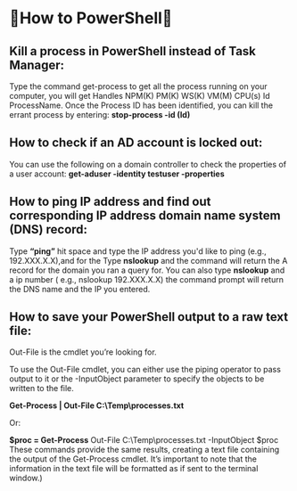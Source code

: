 # 📃How to PowerShell📃

## Kill a process in PowerShell instead of Task Manager: 
Type the command get-process to get all the process running on your computer, you will get Handles NPM(K) PM(K) WS(K) VM(M) CPU(s) Id ProcessName. Once the Process ID has been identified, you can kill the errant process by entering:             **stop-process -id (Id)**

## How to check if an AD account is locked out:
You can use the following on a domain controller to check the properties of a user account:    **get-aduser -identity testuser -properties**

## How to ping IP address and find out corresponding IP address domain name system (DNS) record:
Type **“ping”** hit space and type the IP address you'd like to ping (e.g., 192.XXX.X.X),and for the Type **nslookup** and the command will return the A record for the domain you ran a query for. You can also type **nslookup** and a ip number ( e.g., nslookup 192.XXX.X.X) the command prompt will return the DNS name and the IP you entered.

## How to save your PowerShell output to a raw text file:

Out-File is the cmdlet you’re looking for.


To use the Out-File cmdlet, you can either use the piping operator to pass output to it or the -InputObject parameter to specify the objects to be written to the file.

**Get-Process | Out-File C:\Temp\processes.txt**

Or:

**$proc = Get-Process**
Out-File C:\Temp\processes.txt -InputObject $proc
These commands provide the same results, creating a text file containing the output of the Get-Process cmdlet. It’s important to note that the information in the text file will be formatted as if sent to the terminal window.)
